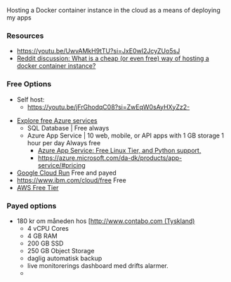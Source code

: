 Hosting a Docker container instance in the cloud as a means of deploying my apps
### Resources
- https://youtu.be/UwvAMkH9tTU?si=JxE0wI2JcyZUo5sJ
- [Reddit discussion: What is a cheap (or even free) way of hosting a docker container instance?](https://www.reddit.com/r/docker/comments/c3urip/what_is_a_cheap_or_even_free_way_of_hosting_a/?rdt=42812)

### Free Options
* Self host:
	* https://youtu.be/jFrGhodqC08?si=ZwEqW0sAyHXyZz2-
- [Explore free Azure services](https://azure.microsoft.com/en-in/pricing/free-services/) 
	- SQL Database | Free always
	- Azure App Service | 10 web, mobile, or API apps with 1 GB storage 1 hour per day Always free
		- [Azure App Service: Free Linux Tier, and Python support,](https://azure.microsoft.com/en-us/blog/azure-app-service-update-free-linux-tier-python-and-java-support-and-more/)
		- https://azure.microsoft.com/da-dk/products/app-service/#pricing
- [Google Cloud Run](https://cloud.google.com/run/) Free and payed
- https://www.ibm.com/cloud/free Free
- [AWS Free Tier](https://aws.amazon.com/free/)
### Payed options
* 180 kr om måneden hos [http://www.contabo.com (Tyskland)  
	- 4 vCPU Cores  
	- 4 GB RAM  
	- 200 GB SSD
	- 250 GB Object Storage  
	- daglig automatisk backup  
	- live monitorerings dashboard med drifts alarmer.
	- 